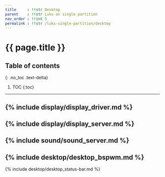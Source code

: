 ```yaml
---
title	  : !!str Desktop
parent	  : !!str Luks on single partition
nav_order : !!int 5
permalink : !!str /luks-single-partition/desktop
---
```


# {{ page.title }}

## Table of contents
{: .no_toc .text-delta}

1. TOC
{:toc}

---

{% include display/display_driver.md %}
---
{% include display/display_server.md %}
---
{% include sound/sound_server.md %}
---
{% include desktop/desktop_bspwm.md %}
---
{% include desktop/desktop_status-bar.md %}
